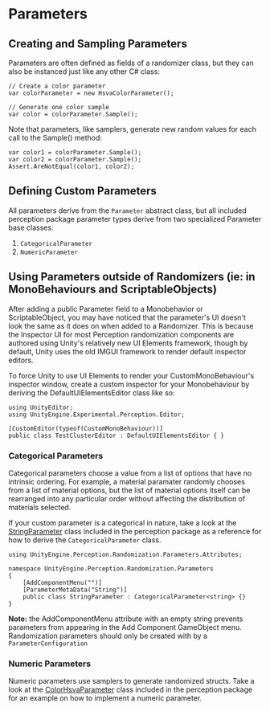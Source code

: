 # Parameters

## Creating and Sampling Parameters

Parameters are often defined as fields of a randomizer class, but they can also be instanced just like any other C# class:
```
// Create a color parameter
var colorParameter = new HsvaColorParameter();

// Generate one color sample
var color = colorParameter.Sample();
```

Note that parameters, like samplers, generate new random values for each call to the Sample() method:
```
var color1 = colorParameter.Sample();
var color2 = colorParameter.Sample();
Assert.AreNotEqual(color1, color2);
```

## Defining Custom Parameters

All parameters derive from the `Parameter` abstract class, but all included perception package parameter types derive from two specialized Parameter base classes:
1. `CategoricalParameter`
2. `NumericParameter`

## Using Parameters outside of Randomizers (ie: in MonoBehaviours and ScriptableObjects)

After adding a public Parameter field to a Monobehavior or ScriptableObject, you may have noticed that the parameter's UI doesn't look the same as it does on when added to a Randomizer. This is because the Inspector UI for most Perception randomization components are authored using Unity's relatively new UI Elements framework, though by default, Unity uses the old IMGUI framework to render default inspector editors.

To force Unity to use UI Elements to render your CustomMonoBehaviour's inspector window, create a custom inspector for your Monobehaviour by deriving the DefaultUIElementsEditor class like so:

```
using UnityEditor;
using UnityEngine.Experimental.Perception.Editor;

[CustomEditor(typeof(CustomMonoBehaviour))]
public class TestClusterEditor : DefaultUIElementsEditor { }
``` 

### Categorical Parameters

Categorical parameters choose a value from a list of options that have no intrinsic ordering. For example, a material paramater randomly chooses from a list of material options, but the list of material options itself can be rearranged into any particular order without affecting the distribution of materials selected.

If your custom parameter is a categorical in nature, take a look at the [StringParameter]() class included in the perception package as a reference for how to derive the `CategoricalParameter` class.
```
using UnityEngine.Perception.Randomization.Parameters.Attributes;

namespace UnityEngine.Perception.Randomization.Parameters
{
    [AddComponentMenu("")]
    [ParameterMetaData("String")]
    public class StringParameter : CategoricalParameter<string> {}
}
```

**Note:** the AddComponentMenu attribute with an empty string prevents parameters from appearing in the Add Component GameObject menu. Randomization parameters should only be created with by a `ParameterConfiguration`

### Numeric Parameters

Numeric parameters use samplers to generate randomized structs. Take a look at the [ColorHsvaParameter]() class included in the perception package for an example on how to implement a numeric parameter.
